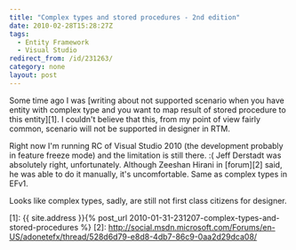 ```yaml
---
title: "Complex types and stored procedures - 2nd edition"
date: 2010-02-28T15:28:27Z
tags:
  - Entity Framework
  - Visual Studio
redirect_from: /id/231263/
category: none
layout: post
---
```

Some time ago I was [writing about not supported scenario when you have entity with complex type and you want to map result of stored procedure to this entity][1]. I couldn't believe that this, from my point of view fairly common, scenario will not be supported in designer in RTM.

Right now I'm running RC of Visual Studio 2010 (the development probably in feature freeze mode) and the limitation is still there. :( Jeff Derstadt was absolutely right, unfortunately. Although Zeeshan Hirani in [forum][2] said, he was able to do it manually, it's uncomfortable. Same as complex types in EFv1.

Looks like complex types, sadly, are still not first class citizens for designer.

[1]: {{ site.address }}{% post_url 2010-01-31-231207-complex-types-and-stored-procedures %}
[2]: http://social.msdn.microsoft.com/Forums/en-US/adonetefx/thread/528d6d79-e8d8-4db7-86c9-0aa2d29dca08/
